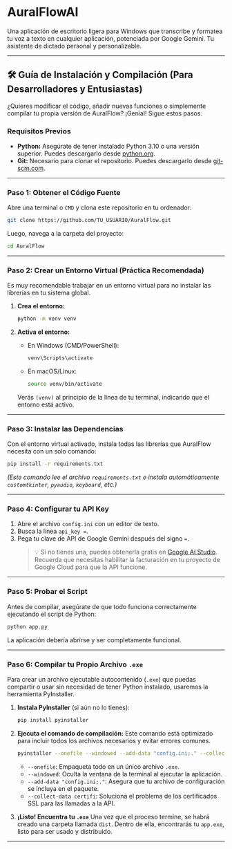 # AuralFlowAI
 Una aplicación de escritorio ligera para Windows que transcribe y formatea tu voz a texto en cualquier aplicación, potenciada por Google Gemini. Tu asistente de dictado personal y personalizable.

 ---

## 🛠️ Guía de Instalación y Compilación (Para Desarrolladores y Entusiastas)

¿Quieres modificar el código, añadir nuevas funciones o simplemente compilar tu propia versión de AuralFlow? ¡Genial! Sigue estos pasos.

### **Requisitos Previos**

-   **Python:** Asegúrate de tener instalado Python 3.10 o una versión superior. Puedes descargarlo desde [python.org](https://www.python.org/downloads/).
-   **Git:** Necesario para clonar el repositorio. Puedes descargarlo desde [git-scm.com](https://git-scm.com/downloads).

---

### **Paso 1: Obtener el Código Fuente**

Abre una terminal o `CMD` y clona este repositorio en tu ordenador:

```bash
git clone https://github.com/TU_USUARIO/AuralFlow.git
```

Luego, navega a la carpeta del proyecto:

```bash
cd AuralFlow
```

---

### **Paso 2: Crear un Entorno Virtual (Práctica Recomendada)**

Es muy recomendable trabajar en un entorno virtual para no instalar las librerías en tu sistema global.

1.  **Crea el entorno:**
    ```bash
    python -m venv venv
    ```

2.  **Activa el entorno:**
    *   En Windows (CMD/PowerShell):
        ```bash
        venv\Scripts\activate
        ```
    *   En macOS/Linux:
        ```bash
        source venv/bin/activate
        ```
    Verás `(venv)` al principio de la línea de tu terminal, indicando que el entorno está activo.

---

### **Paso 3: Instalar las Dependencias**

Con el entorno virtual activado, instala todas las librerías que AuralFlow necesita con un solo comando:

```bash
pip install -r requirements.txt
```
*(Este comando lee el archivo `requirements.txt` e instala automáticamente `customtkinter`, `pyaudio`, `keyboard`, etc.)*

---

### **Paso 4: Configurar tu API Key**

1.  Abre el archivo `config.ini` con un editor de texto.
2.  Busca la línea `api_key =`.
3.  Pega tu clave de API de Google Gemini después del signo `=`.
    > 💡 Si no tienes una, puedes obtenerla gratis en [Google AI Studio](https://aistudio.google.com/). Recuerda que necesitas habilitar la facturación en tu proyecto de Google Cloud para que la API funcione.

---

### **Paso 5: Probar el Script**

Antes de compilar, asegúrate de que todo funciona correctamente ejecutando el script de Python:

```bash
python app.py
```
La aplicación debería abrirse y ser completamente funcional.

---

### **Paso 6: Compilar tu Propio Archivo `.exe`**

Para crear un archivo ejecutable autocontenido (`.exe`) que puedas compartir o usar sin necesidad de tener Python instalado, usaremos la herramienta PyInstaller.

1.  **Instala PyInstaller** (si aún no lo tienes):
    ```bash
    pip install pyinstaller
    ```

2.  **Ejecuta el comando de compilación:**
    Este comando está optimizado para incluir todos los archivos necesarios y evitar errores comunes.
    ```bash
    pyinstaller --onefile --windowed --add-data "config.ini;." --collect-data certifi app.py
    ```

    *   `--onefile`: Empaqueta todo en un único archivo `.exe`.
    *   `--windowed`: Oculta la ventana de la terminal al ejecutar la aplicación.
    *   `--add-data "config.ini;."`: Asegura que tu archivo de configuración se incluya en el paquete.
    *   `--collect-data certifi`: Soluciona el problema de los certificados SSL para las llamadas a la API.

3.  **¡Listo! Encuentra tu `.exe`**
    Una vez que el proceso termine, se habrá creado una carpeta llamada `dist`. Dentro de ella, encontrarás tu `app.exe`, listo para ser usado y distribuido.

---
